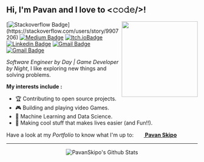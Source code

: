<h2> Hi, I'm Pavan and I love to <𝚌𝚘𝚍𝚎/>! </h2>

<img align='right' src='https://pavanskipo.com/assets/img/me.png' width='200'>

[![Stackoverflow Badge](https://img.shields.io/badge/-@pavanskipo-FE7A16?style=flat-square&labelColor=FE7A16&logo=stackoverflow&logoColor=white&link=[https://stackoverflow.com/users/story/9907206](https://stackoverflow.com/users/story/9907206))](https://stackoverflow.com/users/story/9907206) [![Medium Badge](https://img.shields.io/badge/-@pavanskipo-12100E?style=flat-square&labelColor=12100E&logo=Medium&link=https://medium.com/@pavanskipo/)](https://medium.com/@pavanskipo) [![Itch.ioBadge](https://img.shields.io/badge/-@pavanskipo-FA5C5C?style=flat-square&labelColor=FA5C5C&logo=itch.io&logoColor=white&link=https://pavanskipo.itch.io)](https://pavanskipo.itch.io/) [![Linkedin Badge](https://img.shields.io/badge/-Pavan_T-blue?style=flat-square&logo=Linkedin&logoColor=white&link=https://www.linkedin.com/in/pavan-t/)](https://www.linkedin.com/in/pavan-t/) [![Gmail Badge](https://img.shields.io/badge/-@pavanskipo-1DA1F2?style=flat-square&logo=twitter&logoColor=white&link=https://twitter.com/pavanskipo)](https://twitter.com/pavanskipo) [![Gmail Badge](https://img.shields.io/badge/-Skipo-FF0000?style=flat-square&logo=youtube&logoColor=white&link=https://www.youtube.com/channel/UCxw-TEmPmpKwgbGxFrOFpuA)](https://www.youtube.com/channel/UCxw-TEmPmpKwgbGxFrOFpuA)

_Software Engineer by Day | Game Developer by Night_,
I like exploring new things and solving problems.

**My interests include :**
-   🏆 Contributing to open source projects.
-   🎮 Building and playing video Games.
-   🤖 Machine Learning and Data Science.
-   🌟 Making cool stuff that makes lives easier (and Fun!!).

Have a look at my *Portfolio* to know what I'm up to: &nbsp; **[ <img src = "https://image.flaticon.com/icons/svg/841/841364.svg" height= 15px width = 15px>     Pavan Skipo](https://pavanskipo.com/)**
<hr>

<p align="center">
<img align="center" src="https://github-readme-stats.vercel.app/api?username=pavanskipo&show_icons=true&title_color=fff&icon_color=79ff97&text_color=9f9f9f&bg_color=151515" alt="PavanSkipo's Github Stats">
</p>
